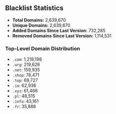 ## Blacklist Statistics

- **Total Domains:** 2,639,670
- **Unique Domains:** 2,639,670
- **Added Domains Since Last Version:** 732,285
- **Removed Domains Since Last Version:** 1,114,531

### Top-Level Domain Distribution

-  `.com`: 1,219,198
-  `.org`: 219,628
-  `.net`: 159,935
-  `.shop`: 76,471
-  `.top`: 69,727
-  `.io`: 62,936
-  `.xyz`: 61,466
-  `.pl`: 48,515
-  `.info`: 43,161
-  `.fr`: 35,888
